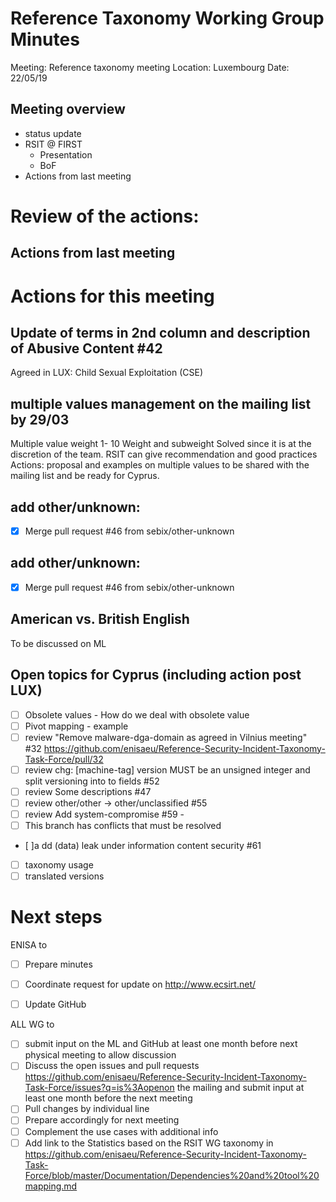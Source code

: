 # Reference Taxonomy Working Group Minutes

Meeting: Reference taxonomy meeting Location: Luxembourg Date: 22/05/19
## Meeting overview
- status update
- RSIT @ FIRST
	- Presentation
	- BoF
- Actions from last meeting

# Review of the actions:
## Actions from last meeting


# Actions for this meeting

## Update of terms in 2nd column and description of Abusive Content #42
Agreed in LUX: Child Sexual Exploitation (CSE)

## multiple values management on the mailing list by 29/03
Multiple value weight 1- 10
Weight and subweight
Solved since it is at the discretion of the team.
RSIT can give recommendation and good practices
Actions: proposal and examples on multiple values to be shared with the mailing list and be ready for Cyprus.

## add other/unknown:
- [x] Merge pull request #46 from sebix/other-unknown

## add other/unknown:
- [x] Merge pull request #46 from sebix/other-unknown

## American vs. British English
To be discussed on ML

## Open topics for Cyprus (including action post LUX)
- [ ] Obsolete values - How do we deal with obsolete value
- [ ] Pivot mapping - example
- [ ] review "Remove malware-dga-domain as agreed in Vilnius meeting" #32 https://github.com/enisaeu/Reference-Security-Incident-Taxonomy-Task-Force/pull/32
- [ ] review chg: [machine-tag] version MUST be an unsigned integer and split versioning into to fields #52
- [ ] review Some descriptions #47
- [ ] review other/other -> other/unclassified #55
- [ ] review Add system-compromise #59 -
- [ ] This branch has conflicts that must be resolved
- [ ]a dd (data) leak under information content security #61
- [ ] taxonomy usage
- [ ] translated versions

# Next steps

ENISA to

- [ ] Prepare minutes
- [ ] Coordinate request for update on http://www.ecsirt.net/
- [ ] Update GitHub


ALL WG to
- [ ] submit input on the ML and GitHub at least one month before next physical meeting to allow discussion
- [ ] Discuss the open issues and pull requests https://github.com/enisaeu/Reference-Security-Incident-Taxonomy-Task-Force/issues?q=is%3Aopenon the mailing and submit input at least one month before the next meeting
- [ ] Pull changes by individual line
- [ ] Prepare accordingly for next meeting
- [ ] Complement the use cases with additional info
- [ ] Add link to the Statistics based on the RSIT WG taxonomy in https://github.com/enisaeu/Reference-Security-Incident-Taxonomy-Task-Force/blob/master/Documentation/Dependencies%20and%20tool%20mapping.md

